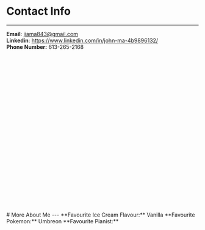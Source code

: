 # Contact Info
---
**Email**: jiama843@gmail.com  
**Linkedin**: https://www.linkedin.com/in/john-ma-4b9896132/  
**Phone Number:** 613-265-2168  

<br>
<br>
<br>
<br>
<br>
<br>
<br>
<br>
<br>
<br>
<br>
<br>
<br>
<br>
<br>
<br>
<br>
<br>
<br>
<br>
<br>
<br>
<br>
<br>
# More About Me
---
**Favourite Ice Cream Flavour:** Vanilla  
**Favourite Pokemon:** Umbreon  
**Favourite Pianist:**